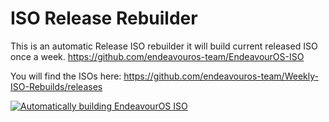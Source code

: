 # ISO Release Rebuilder

This is an automatic Release ISO rebuilder it will build current released ISO once a week.
https://github.com/endeavouros-team/EndeavourOS-ISO

You will find the ISOs here:
https://github.com/endeavouros-team/Weekly-ISO-Rebuilds/releases

[![Automatically building EndeavourOS ISO](https://github.com/endeavouros-team/Weekly-ISO-Rebuilds/actions/workflows/autobuild.yml/badge.svg?branch=main&event=release)](https://github.com/endeavouros-team/Weekly-ISO-Rebuilds/actions/workflows/autobuild.yml)

